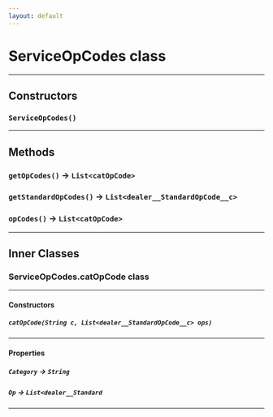 ```yaml
---
layout: default
---
```

# ServiceOpCodes class
---
## Constructors
### `ServiceOpCodes()`
---
## Methods
### `getOpCodes()` → `List<catOpCode>`
### `getStandardOpCodes()` → `List<dealer__StandardOpCode__c>`
### `opCodes()` → `List<catOpCode>`
---
## Inner Classes

### ServiceOpCodes.catOpCode class
---
#### Constructors
##### `catOpCode(String c, List<dealer__StandardOpCode__c> ops)`
---
#### Properties

##### `Category` → `String`

##### `Op` → `List<dealer__Standard`

---
